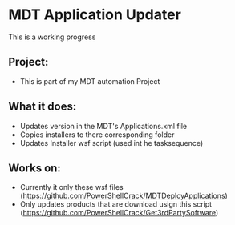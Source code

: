 

# MDT Application Updater
This is a working progress

## Project: 
  - This is part of my MDT automation Project

## What it does:
   - Updates version in the MDT's Applications.xml file
   - Copies installers to there corresponding folder
   - Updates Installer wsf script (used int he tasksequence) 

## Works on:
 - Currently it only these wsf files (https://github.com/PowerShellCrack/MDTDeployApplications) 
 - Only updates products that are download usign this script (https://github.com/PowerShellCrack/Get3rdPartySoftware)
